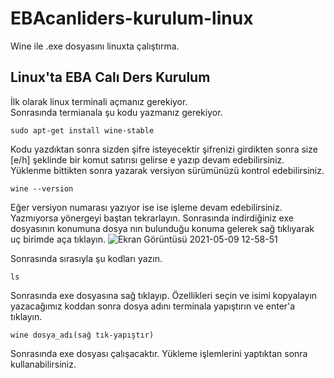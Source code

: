 # EBAcanliders-kurulum-linux
Wine ile .exe dosyasını linuxta çalıştırma.


## Linux'ta EBA Calı Ders Kurulum 
İlk olarak linux terminali açmanız gerekiyor.<br/>
Sonrasında termianala şu kodu yazmanız gerekiyor.

```
sudo apt-get install wine-stable
```

Kodu yazdıktan sonra sizden şifre isteyecektir şifrenizi girdikten sonra size [e/h] şeklinde bir komut satırısı gelirse e yazıp devam edebilirsiniz.
Yüklenme bittikten sonra yazarak versiyon sürümünüzü kontrol edebilirsiniz.

```
wine --version
```

Eğer versiyon numarası yazıyor ise ise işleme devam edebilirsiniz. Yazmıyorsa yönergeyi baştan tekrarlayın.
Sonrasında indirdiğiniz exe dosyasının konumuna dosya nın bulunduğu konuma gelerek sağ tıklıyarak uç birimde aça tıklayın. ![Ekran Görüntüsü 2021-05-09 12-58-51](https://user-images.githubusercontent.com/64328743/117567790-7baed280-b0c6-11eb-8848-87152a964f17.png)

Sonrasında sırasıyla şu kodları yazın.

```
ls
```

Sonrasında exe dosyasına sağ tıklayıp. Özellikleri seçin ve isimi kopyalayın yazacağımız koddan sonra dosya adını terminala yapıştırın ve enter'a tıklayın.

```
wine dosya_adı(sağ tık-yapıştır)
```

Sonrasında exe dosyası çalışacaktır. Yükleme işlemlerini yaptıktan sonra kullanabilirsiniz.
